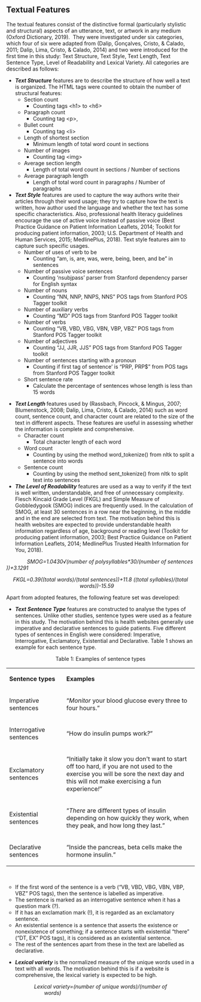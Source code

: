 <h2>Textual Features</h2>
<p>The textual features consist of the distinctive formal (particularly stylistic and structural) aspects of an utterance, text, or artwork in any medium (Oxford Dictionary, 2019).&nbsp; They were investigated under six categories, which four of six were adapted from (Dalip, Gon&ccedil;alves, Cristo, &amp; Calado, 2011; Dalip, Lima, Cristo, &amp; Calado, 2014) and two were introduced for the first time in this study: Text Structure, Text Style, Text Length, Text Sentence Type, Level of Readability and Lexical Variety. All categories are described as follows:</p>
<ul>
<li><strong><em>Text Structure</em></strong> features are to describe the structure of how well a text is organized. The HTML tags were counted to obtain the number of structural features:
<ul>
<li>Section count
<ul>
<li>Counting tags &lt;h1&gt; to &lt;h6&gt;</li>
</ul>
</li>
<li>Paragraph count
<ul>
<li>Counting tag &lt;p&gt;,</li>
</ul>
</li>
<li>Bullet count
<ul>
<li>Counting tag &lt;li&gt;</li>
</ul>
</li>
<li>Length of shortest section
<ul>
<li>Minimum length of total word count in sections</li>
</ul>
</li>
<li>Number of images
<ul>
<li>Counting tag &lt;img&gt;</li>
</ul>
</li>
<li>Average section length
<ul>
<li>Length of total word count in sections / Number of sections</li>
</ul>
</li>
<li>Average paragraph length
<ul>
<li>Length of total word count in paragraphs / Number of paragraphs</li>
</ul>
</li>
</ul>
</li>
<li><strong><em>Text Style</em></strong> features are used to capture the way authors write their articles through their word usage; they try to capture how the text is written, how author used the language and whether the text has some specific characteristics. Also, professional health literacy guidelines encourage the use of active voice instead of passive voice (Best Practice Guidance on Patient Information Leaflets, 2014; Toolkit for producing patient information, 2003; U.S. Department of Health and Human Services, 2015; MedlinePlus, 2018). Text style features aim to capture such specific usages.
<ul>
<li>Number of uses of verb to be
<ul>
<li>Counting &ldquo;am, is, are, was, were, being, been, and be&rdquo; in sentences</li>
</ul>
</li>
<li>Number of passive voice sentences
<ul>
<li>Counting &lsquo;nsubjpass&rsquo; parser from Stanford dependency parser for English syntax</li>
</ul>
</li>
<li>Number of nouns
<ul>
<li>Counting &ldquo;NN, NNP, NNPS, NNS&rdquo; POS tags from Stanford POS Tagger toolkit</li>
</ul>
</li>
<li>Number of auxiliary verbs
<ul>
<li>Counting &ldquo;MD&rdquo; POS tags from Stanford POS Tagger toolkit</li>
</ul>
</li>
<li>Number of verbs
<ul>
<li>Counting &ldquo;VB, VBD, VBG, VBN, VBP, VBZ&rdquo; POS tags from Stanford POS Tagger toolkit</li>
</ul>
</li>
<li>Number of adjectives
<ul>
<li>Counting &ldquo;JJ, JJR, JJS&rdquo; POS tags from Stanford POS Tagger toolkit</li>
</ul>
</li>
<li>Number of sentences starting with a pronoun
<ul>
<li>Counting if first tag of sentence&rsquo; is &ldquo;PRP, PRP$&rdquo; from POS tags from Stanford POS Tagger toolkit</li>
</ul>
</li>
<li>Short sentence rate
<ul>
<li>Calculate the percentage of sentences whose length is less than 15 words</li>
</ul>
</li>
</ul>
</li>
</ul>
<ul>
<li><strong><em>Text Length </em></strong>features used by (Rassbach, Pincock, &amp; Mingus, 2007; Blumenstock, 2008; Dalip, Lima, Cristo, &amp; Calado, 2014) such as word count, sentence count, and character count are related to the size of the text in different aspects. These features are useful in assessing whether the information is complete and comprehensive.
<ul>
<li>Character count
<ul>
<li>Total character length of each word</li>
</ul>
</li>
<li>Word count
<ul>
<li>Counting by using the method word_tokenize() from nltk to split a sentence into words</li>
</ul>
</li>
<li>Sentence count
<ul>
<li>Counting by using the method sent_tokenize() from nltk to split text into sentences</li>
</ul>
</li>
</ul>
</li>
<li><strong><em>The Level of Readability</em></strong> features are used as a way to verify if the text is well written, understandable, and free of unnecessary complexity. Flesch Kincaid Grade Level (FKGL) and Simple Measure of Gobbledygook (SMOG) indices are frequently used. In the calculation of SMOG, at least 30 sentences in a row near the beginning, in the middle and in the end are selected from text. The motivation behind this is health websites are expected to provide understandable health information regardless of age, background or reading level (Toolkit for producing patient information, 2003; Best Practice Guidance on Patient Information Leaflets, 2014; MedlinePlus Trusted Health Information for You, 2018).</li>
</ul>
<p><em>&nbsp;&nbsp;&nbsp;&nbsp;&nbsp;&nbsp;&nbsp;&nbsp;&nbsp;&nbsp;&nbsp;&nbsp;&nbsp;&nbsp;SMOG=1.0430&radic;(number of polysyllables*30/(number of sentences ))+3.1291</em></p>
<p style="text-align: center;"><em>FKGL=0.39((total words)/(total sentences))+11.8 ((total syllables)/(total words))-15.59&nbsp;&nbsp;&nbsp;&nbsp;&nbsp;</em></p>
<p>Apart from adopted features, the following feature set was developed:</p>
<ul>
<li><strong><em>Text Sentence Type</em></strong> features are constructed to analyse the types of sentences. Unlike other studies, sentence types were used as a feature in this study. The motivation behind this is health websites generally use imperative and declarative sentences to guide patients. Five different types of sentences in English were considered: Imperative, Interrogative, Exclamatory, Existential and Declarative. Table 1 shows an example for each sentence type.</li>
</ul>
<p style="text-align: center;"><a name="_Toc52457088"></a>Table 1: Examples of sentence types</p>
<table style="margin-left: auto; margin-right: auto;">
<tbody>
<tr>
<td width="142">
<p><strong>Sentence types</strong></p>
</td>
<td width="366">
<p><strong>Examples</strong></p>
</td>
</tr>
<tr>
<td width="142">
<p>Imperative sentences</p>
</td>
<td width="366">
<p>&ldquo;<em>Monitor</em> your blood glucose every three to four hours.&rdquo;</p>
</td>
</tr>
<tr>
<td width="142">
<p>Interrogative sentences</p>
</td>
<td width="366">
<p>&ldquo;How do insulin pumps work<em>?</em>&rdquo;</p>
</td>
</tr>
<tr>
<td width="142">
<p>Exclamatory sentences</p>
</td>
<td width="366">
<p>&ldquo;Initially take it slow you don't want to start off too hard, if you are not used to the exercise you will be sore the next day and this will not make exercising a fun experience<em>!</em>&rdquo;</p>
</td>
</tr>
<tr>
<td width="142">
<p>Existential sentences</p>
</td>
<td width="366">
<p>&ldquo;<em>There</em> are different types of insulin depending on how quickly they work, when they peak, and how long they last.&rdquo;</p>
</td>
</tr>
<tr>
<td width="142">
<p>Declarative sentences</p>
</td>
<td width="366">
<p>&ldquo;Inside the pancreas, beta cells make the hormone insulin.&rdquo;</p>
</td>
</tr>
</tbody>
</table>
<p>&nbsp;</p>
<ul style="list-style-type: circle;">
<li>If the first word of the sentence is a verb (&ldquo;VB, VBD, VBG, VBN, VBP, VBZ&rdquo; POS tags), then the sentence is labelled as imperative.</li>
<li>The sentence is marked as an interrogative sentence when it has a question mark (?).</li>
<li>If it has an exclamation mark (!), it is regarded as an exclamatory sentence.</li>
<li>An existential sentence is a sentence that asserts the existence or nonexistence of something; if a sentence starts with existential &ldquo;there&rdquo; (&ldquo;DT, EX&rdquo; POS tags), it is considered as an existential sentence.</li>
<li>The rest of the sentences apart from these in the text are labelled as declarative.</li>
</ul>
<ul>
<li><strong><em>Lexical variety</em></strong> is the normalized measure of the unique words used in a text with all words. The motivation behind this is if a website is comprehensive, the lexical variety is expected to be high.</li>
</ul>
<p style="text-align: center;"><em>Lexical variety=(number of unique words)/(number of words)&nbsp;&nbsp;&nbsp;&nbsp;&nbsp;&nbsp;&nbsp;&nbsp;&nbsp;&nbsp;&nbsp;&nbsp;&nbsp;&nbsp;&nbsp;&nbsp;&nbsp;&nbsp;&nbsp;&nbsp;&nbsp;&nbsp;&nbsp;&nbsp;&nbsp;&nbsp;&nbsp;&nbsp;&nbsp;&nbsp;&nbsp;&nbsp;&nbsp;&nbsp;&nbsp;&nbsp;&nbsp;&nbsp; &nbsp;&nbsp;&nbsp;&nbsp;&nbsp;&nbsp;&nbsp;&nbsp;&nbsp;&nbsp;&nbsp;&nbsp;</em>&nbsp; &nbsp; &nbsp; &nbsp; &nbsp; &nbsp; &nbsp;&nbsp;</p>
<h1 style="color: #5e9ca0;">&nbsp;&nbsp;&nbsp;&nbsp;&nbsp;&nbsp;&nbsp;&nbsp;&nbsp;&nbsp;&nbsp;&nbsp;&nbsp;&nbsp;&nbsp;&nbsp;&nbsp;&nbsp;&nbsp;&nbsp;&nbsp;&nbsp;&nbsp; &nbsp;&nbsp;</h1>
<p>&nbsp;</p>
